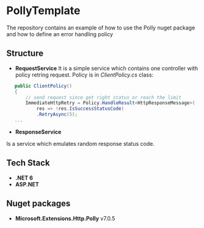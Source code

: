 
# PollyTemplate

The repository contains an example of how to use the Polly nuget package and how to define an error handling policy



## Structure

- **RequestService**
 It is a simple service which contains one controller with policy retring request. Policy is in *ClientPolicy.cs* class:
 ```csharp
    public ClientPolicy()
    {
        // send request since get right status or reach the limit
        ImmediateHttpRetry = Policy.HandleResult<HttpResponseMessage>(
            res => !res.IsSuccessStatusCode)
            .RetryAsync(5);
    ...
```

- **ResponseService** 

Is a service which emulates random response status code.
## Tech Stack

- **.NET 6** 
- **ASP.NET** 

## Nuget packages

- **Microsoft.Extensions.Http.Polly** v7.0.5

